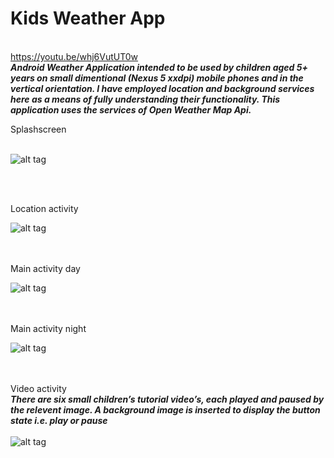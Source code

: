 
# Kids Weather App       
<br>     https://youtu.be/whj6VutUT0w<br>
***Android Weather Application intended to be used by children aged 5+ years on small dimentional (Nexus 5 xxdpi) mobile phones and in the vertical orientation.
I have employed location and background services here as a means of fully understanding their functionality.
This application uses the services of Open Weather Map Api.***

Splashscreen
<br><br>

![alt tag](https://github.com/iluso-6/Kids-Weather-App/blob/master/screenshots/splash.png?raw=true?raw=true)

<br><br>

Location activity

![alt tag](https://github.com/iluso-6/Kids-Weather-App/blob/master/screenshots/location.png?raw=true?raw=true)

<br><br>
Main activity day

![alt tag](https://github.com/iluso-6/Kids-Weather-App/blob/master/screenshots/main_day.png?raw=true?raw=true)

<br><br>
Main activity night

![alt tag](https://github.com/iluso-6/Kids-Weather-App/blob/master/screenshots/main_night.png?raw=true?raw=true)

<br><br>
Video activity
<br>
***There are six small children’s tutorial video’s, each played and paused by the relevent image. A background image is inserted to display the button state i.e. play or pause***
<br><br>
![alt tag](https://github.com/iluso-6/Kids-Weather-App/blob/master/screenshots/video.png?raw=true?raw=true)
